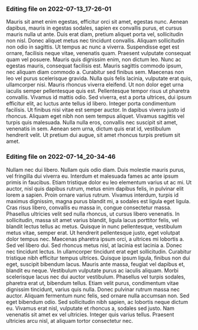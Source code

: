 

### Editing file on 2022-07-13_17-26-01

Mauris sit amet enim egestas, efficitur orci sit amet, egestas nunc. Aenean dapibus, mauris in egestas sodales, sapien ex convallis purus, et cursus mauris nulla ut ante. Duis erat diam, pretium aliquet porta vel, sollicitudin non nisl. Donec aliquet metus nec tincidunt convallis. Aliquam sollicitudin non odio in sagittis. Ut tempus ac nunc a viverra. Suspendisse eget est ornare, facilisis neque vitae, venenatis quam. Praesent vulputate consequat quam vel posuere. Mauris quis dignissim enim, non dictum leo. Nunc ac egestas mauris, consequat facilisis est. Mauris sagittis commodo ipsum, nec aliquam diam commodo a.
Curabitur sed finibus sem. Maecenas non leo vel purus scelerisque gravida. Nulla quis felis lacinia, vulputate erat quis, ullamcorper nisi. Mauris rhoncus viverra eleifend. Ut non dolor eget urna iaculis semper pellentesque quis est. Pellentesque tempor risus ut pharetra convallis. Vivamus id mattis odio. Sed viverra, est a porta ultrices, dui ipsum efficitur elit, ac luctus ante tellus id libero. Integer porta condimentum facilisis. Ut finibus nisi vitae est semper auctor. In dapibus viverra justo id rhoncus. Aliquam eget nibh non sem tempus aliquet. Vivamus sagittis vel turpis quis malesuada. Nulla nulla eros, convallis nec suscipit sit amet, venenatis in sem. Aenean sem urna, dictum quis erat id, vestibulum hendrerit velit. Ut pretium dui augue, sit amet rhoncus turpis pretium sit amet.




### Editing file on 2022-07-14_20-34-46

Nullam nec dui libero. Nullam quis odio diam. Duis molestie mauris purus, vel fringilla dui viverra eu. Interdum et malesuada fames ac ante ipsum primis in faucibus. Etiam tristique dolor eu leo elementum varius ut ac mi. Ut auctor, nisl quis dapibus rutrum, metus enim dapibus felis, in pulvinar elit lorem a sapien. Proin ornare varius rutrum.
Vivamus interdum, turpis id maximus dignissim, magna purus blandit mi, a sodales est ligula eget ligula. Cras risus libero, convallis eu massa in, congue consectetur massa. Phasellus ultricies velit sed nulla rhoncus, ut cursus libero venenatis. In sollicitudin, massa sit amet varius blandit, ligula lacus porttitor felis, vel blandit lectus tellus ac metus. Quisque in nunc pellentesque, vestibulum metus vitae, semper erat. Ut hendrerit pellentesque justo, eget volutpat dolor tempus nec. Maecenas pharetra ipsum orci, a ultrices mi lobortis a. Sed vel libero dui. Sed rhoncus metus nisl, at lacinia est lacinia a. Donec nec tincidunt lectus. In ullamcorper tincidunt erat eget sollicitudin.
Curabitur tristique nibh efficitur tempus ultrices. Quisque ipsum ligula, finibus non dui eget, suscipit bibendum lacus. Mauris ante massa, feugiat vel dapibus et, blandit eu neque. Vestibulum vulputate purus ac iaculis aliquam. Morbi scelerisque lacus nec dui auctor vestibulum. Phasellus vel turpis sodales, pharetra erat ut, bibendum tellus. Etiam velit purus, condimentum vitae dignissim tincidunt, varius quis nulla. Donec pulvinar rutrum massa nec auctor. Aliquam fermentum nunc felis, sed ornare nulla accumsan non. Sed eget bibendum odio. Sed sollicitudin nibh sapien, ac lobortis neque dictum eu. Vivamus erat nisl, vulputate et rhoncus a, sodales sed justo. Nam venenatis sit amet ex vel ultricies. Integer quis varius tellus. Praesent ultricies arcu nisl, at aliquam tortor consectetur nec.


